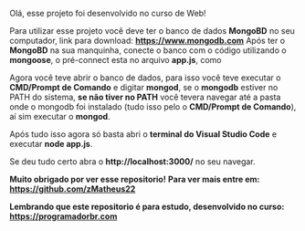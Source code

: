 Olá, esse projeto foi desenvolvido no curso de Web!

Para utilizar esse projeto você deve ter o banco de dados <strong>MongoBD</strong> no seu computador, link para download: <strong>https://www.mongodb.com</strong> 
Após ter o <strong>MongoBD</strong> na sua manquinha, conecte o banco com o código utilizando o <strong>mongoose</strong>, o pré-connect esta no arquivo <strong>app.js</strong>, 
como <script>mongoose.connect("mongodb://'(O IP do seu banco)'/newlinks")</script>

Agora você teve abrir o banco de dados, para isso você teve executar o <strong>CMD/Prompt de Comando</strong> e digitar <strong>mongod</strong>, se o <strong>mongodb</strong> estiver no PATH do sistema, <strong>se não tiver no PATH</strong> você tevera navegar até a pasta onde o mongodb foi instalado (tudo isso pelo o <strong>CMD/Prompt de Comando</strong>), aí sim executar o <strong>mongod</strong>.

Após tudo isso agora só basta abri o <strong>terminal do Visual Studio Code</strong> e executar <strong>node app.js</strong>.

Se deu tudo certo abra o <strong>http://localhost:3000/</strong> no seu navegar.


<strong>Muito obrigado por ver esse repositorio!</strong>
<strong>Para ver mais entre em: https://github.com/zMatheus22</strong>

<strong>Lembrando que este repositorio é para estudo, desenvolvido no curso: https://programadorbr.com</strong>
